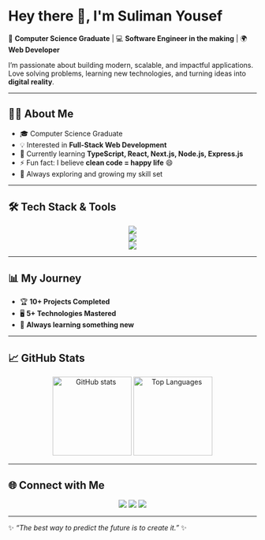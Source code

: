 # Hey there 👋, I'm Suliman Yousef  

🚀 **Computer Science Graduate** | 💻 **Software Engineer in the making** | 🌍 **Web Developer**  

I’m passionate about building modern, scalable, and impactful applications.  
Love solving problems, learning new technologies, and turning ideas into **digital reality**.  

---

## 👨‍💻 About Me
- 🎓 Computer Science Graduate  
- 💡 Interested in **Full-Stack Web Development**  
- 🔭 Currently learning **TypeScript, React, Next.js, Node.js, Express.js**  
- ⚡ Fun fact: I believe **clean code = happy life** 😄  
- 🌱 Always exploring and growing my skill set  

---

## 🛠️ Tech Stack & Tools  

<p align="center">
  <!-- Frontend -->
  <img src="https://skillicons.dev/icons?i=html,css,javascript,typescript,react,nextjs" />
  <br/>
  <!-- Backend -->
  <img src="https://skillicons.dev/icons?i=nodejs,express" />
  <br/>
  <!-- Other -->
  <img src="https://skillicons.dev/icons?i=python,git,github,mysql,postgres" />
</p>  

---

## 📊 My Journey
- 🏆 **10+ Projects Completed**  
- 🖥️ **5+ Technologies Mastered**  
- 🌱 **Always learning something new**  

---

## 📈 GitHub Stats  

<p align="center">
  <img src="https://github-readme-stats.vercel.app/api?username=Su03l&show_icons=true&theme=tokyonight" alt="GitHub stats" height="160"/>
  <img src="https://github-readme-stats.vercel.app/api/top-langs/?username=Su03l&layout=compact&theme=tokyonight" alt="Top Languages" height="160"/>
</p>

---

## 🌐 Connect with Me  

<p align="center">
  <a href="https://suliman-yousef-link-tree.vercel.app/"><img src="https://img.shields.io/badge/Linktree-39E09B?style=for-the-badge&logo=linktree&logoColor=white" /></a>
  <a href="mailto:your-email@gmail.com"><img src="https://img.shields.io/badge/Gmail-D14836?style=for-the-badge&logo=gmail&logoColor=white" /></a>
  <a href="https://www.linkedin.com/in/"><img src="https://img.shields.io/badge/LinkedIn-0A66C2?style=for-the-badge&logo=linkedin&logoColor=white" /></a>
</p>  

---

✨ *“The best way to predict the future is to create it.”* ✨
